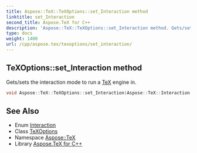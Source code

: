 ```yaml
---
title: Aspose::TeX::TeXOptions::set_Interaction method
linktitle: set_Interaction
second_title: Aspose.TeX for C++
description: 'Aspose::TeX::TeXOptions::set_Interaction method. Gets/sets the interaction mode to run a TeX engine in in C++.'
type: docs
weight: 1400
url: /cpp/aspose.tex/texoptions/set_interaction/
---
```

## TeXOptions::set_Interaction method


Gets/sets the interaction mode to run a [TeX](../../) engine in.

```cpp
void Aspose::TeX::TeXOptions::set_Interaction(Aspose::TeX::Interaction value)
```

## See Also

* Enum [Interaction](../../interaction/)
* Class [TeXOptions](../)
* Namespace [Aspose::TeX](../../)
* Library [Aspose.TeX for C++](../../../)
